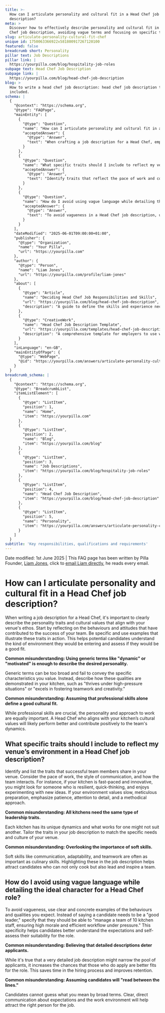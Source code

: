 ```yaml
---
title: >-
  How can I articulate personality and cultural fit in a Head Chef job
  description?
meta: >
  Discover how to effectively describe personality and cultural fit in a Head
  Chef job description, avoiding vague terms and focusing on specific traits.
slug: articulate-personality-cultural-fit-chef
unique id: 1750063366922x581800917267120100
featured: false
breadcrumb short: Personality
pillar text: Job Descriptions
pillar link: |
  https://yourpilla.com/blog/hospitality-job-roles
subpage text: Head Chef Job Description
subpage link: |
  https://yourpilla.com/blog/head-chef-job-description
blog: >
  How to write a head chef job description: head chef job description template
  included.
schema: |
  {
    "@context": "https://schema.org",
    "@type": "FAQPage",
    "mainEntity": [
      {
        "@type": "Question",
        "name": "How can I articulate personality and cultural fit in a Head Chef job description?",
        "acceptedAnswer": {
          "@type": "Answer",
          "text": "When crafting a job description for a Head Chef, emphasise personality traits and cultural values that resonate with your venue's ethos. Reflect on behaviours and attitudes that contribute to your team's success, and use specific examples to illustrate these traits. Explain how these qualities manifest in the kitchen, such as thriving under pressure or excelling in teamwork and creativity, to help candidates assess their fit."
        }
      },
      {
        "@type": "Question",
        "name": "What specific traits should I include to reflect my venue’s environment in a Head Chef job description?",
        "acceptedAnswer": {
          "@type": "Answer",
          "text": "Identify traits that reflect the pace of work and communication style of your venue. For a fast-paced and innovative kitchen, highlight resilience, quick-thinking, and a love for trying new ideas. For environments that value meticulous preparation, focus on patience, attention to detail, and a methodical approach. Tailor these traits to align with your unique venue needs."
        }
      },
      {
        "@type": "Question",
        "name": "How do I avoid using vague language while detailing the ideal character for a Head Chef role?",
        "acceptedAnswer": {
          "@type": "Answer",
          "text": "To avoid vagueness in a Head Chef job description, use specific and clear examples. Instead of generic terms like 'good leader', specify expected behaviours such as managing a team of 10, ensuring high morale and efficient workflow under pressure. Clear, detailed descriptions help candidates understand expectations, improving applicant quality and fit."
        }
      }
    ],
    "dateModified": "2025-06-01T09:00:00+01:00",
    "publisher": {
      "@type": "Organization",
      "name": "Your Pilla",
      "url": "https://yourpilla.com"
    },
    "author": {
      "@type": "Person",
      "name": "Liam Jones",
      "url": "https://yourpilla.com/profile/liam-jones"
    },
    "about": [
      {
        "@type": "Article",
        "name": "Deciding Head Chef Job Responsibilities and Skills",
        "url": "https://yourpilla.com/blog/head-chef-job-description",
        "description": "A guide to define the skills and experience necessary for a Head Chef role, helping employers clarify their hiring needs."
      },
      {
        "@type": "CreativeWork",
        "name": "Head Chef Job Description Template",
        "url": "https://yourpilla.com/templates/head-chef-job-description",
        "description": "A comprehensive template for employers to use when describing the job role of a Head Chef, ensuring clarity and specificity."
      }
    ],
    "inLanguage": "en-GB",
    "mainEntityOfPage": {
      "@type": "WebPage",
      "@id": "https://yourpilla.com/answers/articulate-personality-cultural-fit-chef"
    }
  }
breadcrumb_schema: |
  {
    "@context": "https://schema.org",
    "@type": "BreadcrumbList",
    "itemListElement": [
      {
        "@type": "ListItem",
        "position": 1,
        "name": "Home",
        "item": "https://yourpilla.com"
      },
      {
        "@type": "ListItem",
        "position": 2,
        "name": "Blog",
        "item": "https://yourpilla.com/blog"
      },
      {
        "@type": "ListItem",
        "position": 3,
        "name": "Job Descriptions",
        "item": "https://yourpilla.com/blog/hospitality-job-roles"
      },
      {
        "@type": "ListItem",
        "position": 4,
        "name": "Head Chef Job Description",
        "item": "https://yourpilla.com/blog/head-chef-job-description"
      },
      {
        "@type": "ListItem",
        "position": 5,
        "name": "Personality",
        "item": "https://yourpilla.com/answers/articulate-personality-cultural-fit-chef"
      }
    ]
  }
subtitle: 'Key responsibilities, qualifications and requirements'
---
```


Date modified: 1st June 2025 | This FAQ page has been written by Pilla Founder, [Liam Jones](https://yourpilla.com/profile/liam-jones), click to [email Liam directly](https://mailto:liam@yourpilla.com), he reads every email.

# How can I articulate personality and cultural fit in a Head Chef job description?

When writing a job description for a Head Chef, it's important to clearly describe the personality traits and cultural values that align with your venue's ethos. Start by reflecting on the behaviours and attitudes that have contributed to the success of your team. Be specific and use examples that illustrate these traits in action. This helps potential candidates understand the kind of environment they would be entering and assess if they would be a good fit.

**Common misunderstanding: Using generic terms like "dynamic" or "motivated" is enough to describe the desired personality.**

Generic terms can be too broad and fail to convey the specific characteristics you value. Instead, describe how these qualities are demonstrated in your kitchen, such as "thrives under high-pressure situations" or "excels in fostering teamwork and creativity."

**Common misunderstanding: Assuming that professional skills alone define a good cultural fit.**

While professional skills are crucial, the personality and approach to work are equally important. A Head Chef who aligns with your kitchen’s cultural values will likely perform better and contribute positively to the team's dynamics.

## What specific traits should I include to reflect my venue’s environment in a Head Chef job description?

Identify and list the traits that successful team members share in your venue. Consider the pace of work, the style of communication, and how the team interacts. For instance, if your kitchen is fast-paced and innovative, you might look for someone who is resilient, quick-thinking, and enjoys experimenting with new ideas. If your environment values slow, meticulous preparation, emphasize patience, attention to detail, and a methodical approach.

**Common misunderstanding: All kitchens need the same type of leadership traits.**

Each kitchen has its unique dynamics and what works for one might not suit another. Tailor the traits in your job description to match the specific needs and culture of your venue.

**Common misunderstanding: Overlooking the importance of soft skills.**

Soft skills like communication, adaptability, and teamwork are often as important as culinary skills. Highlighting these in the job description helps attract candidates who can not only cook but also lead and inspire a team.

## How do I avoid using vague language while detailing the ideal character for a Head Chef role?

To avoid vagueness, use clear and concrete examples of the behaviours and qualities you expect. Instead of saying a candidate needs to be a "good leader," specify that they should be able to "manage a team of 10 kitchen staff, ensuring high morale and efficient workflow under pressure." This specificity helps candidates better understand the expectations and self-assess their suitability for the role.

**Common misunderstanding: Believing that detailed descriptions deter applicants.**

While it's true that a very detailed job description might narrow the pool of applicants, it increases the chances that those who do apply are better fits for the role. This saves time in the hiring process and improves retention.

**Common misunderstanding: Assuming candidates will "read between the lines."**

Candidates cannot guess what you mean by broad terms. Clear, direct communication about expectations and the work environment will help attract the right person for the job.
